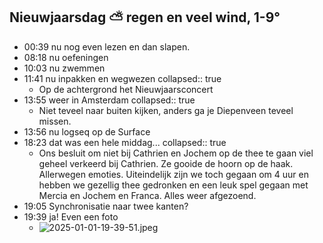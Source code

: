 ## Nieuwjaarsdag ⛅ regen en veel wind, 1-9°
- 00:39 nu nog even lezen en dan slapen.
- 08:18 nu oefeningen
- 10:03 nu zwemmen
- 11:41 nu inpakken en wegwezen
  collapsed:: true
	- Op de achtergrond het Nieuwjaarsconcert
- 13:55 weer in Amsterdam
  collapsed:: true
	- Niet teveel naar buiten kijken, anders ga je Diepenveen teveel missen.
- 13:56 nu logseq op de Surface
- 18:23 dat was een hele middag...
  collapsed:: true
	- Ons besluit om niet bij Cathrien en Jochem op de thee te gaan viel geheel verkeerd bij Cathrien. Ze gooide de hoorn op de haak. Allerwegen emoties. Uiteindelijk zijn we toch gegaan om 4 uur en hebben we gezellig thee gedronken en een leuk spel gegaan met Mercia en Jochem en Franca. Alles weer afgezoend.
- 19:05 Synchronisatie naar twee kanten?
- 19:39 ja! Even een foto
	- ![2025-01-01-19-39-51.jpeg](../assets/2025-01-01-19-39-51.jpeg)